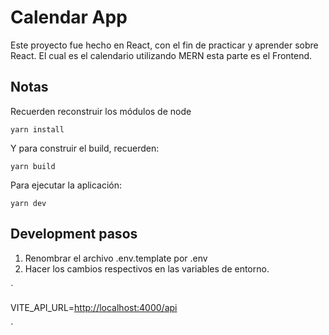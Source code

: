 # Calendar App

Este proyecto fue hecho en React, con el fin de practicar y aprender sobre React.
El cual es el calendario utilizando MERN esta parte es el Frontend.

## Notas

Recuerden reconstruir los módulos de node

`yarn install`

Y para construir el build, recuerden:

`yarn build`

Para ejecutar la aplicación:

`yarn dev`

## Development pasos

1. Renombrar el archivo .env.template por .env
2. Hacer los cambios respectivos en las variables de entorno.

`

VITE_API_URL=<http://localhost:4000/api>

`
